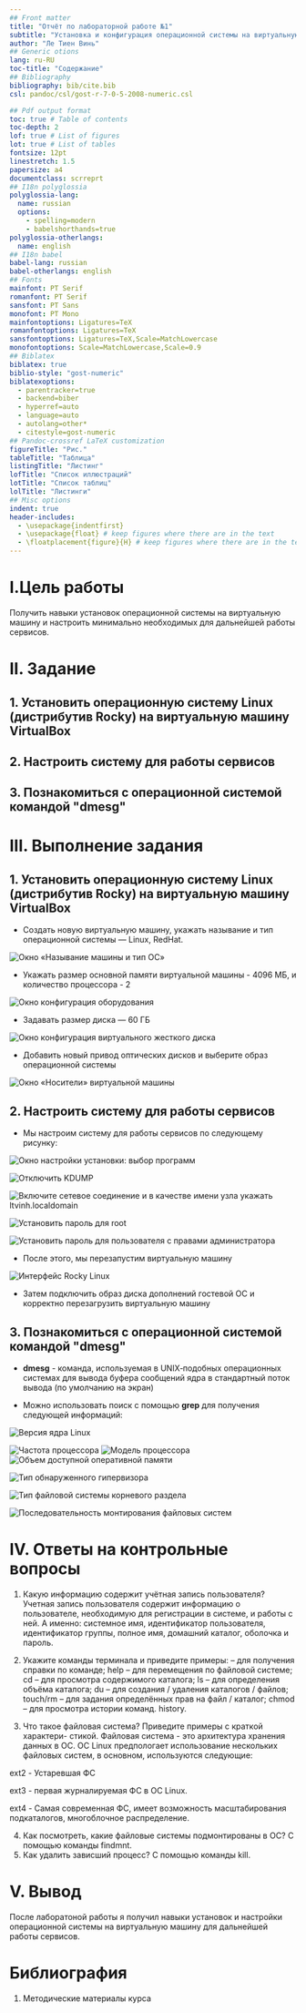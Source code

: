 ```yaml
---
## Front matter
title: "Отчёт по лабораторной работе №1"
subtitle: "Установка и конфигурация операционной системы на виртуальную машину"
author: "Ле Тиен Винь"
## Generic otions
lang: ru-RU
toc-title: "Содержание"
## Bibliography
bibliography: bib/cite.bib
csl: pandoc/csl/gost-r-7-0-5-2008-numeric.csl

## Pdf output format
toc: true # Table of contents
toc-depth: 2
lof: true # List of figures
lot: true # List of tables
fontsize: 12pt
linestretch: 1.5
papersize: a4
documentclass: scrreprt
## I18n polyglossia
polyglossia-lang:
  name: russian
  options:
	- spelling=modern
	- babelshorthands=true
polyglossia-otherlangs:
  name: english
## I18n babel
babel-lang: russian
babel-otherlangs: english
## Fonts
mainfont: PT Serif
romanfont: PT Serif
sansfont: PT Sans
monofont: PT Mono
mainfontoptions: Ligatures=TeX
romanfontoptions: Ligatures=TeX
sansfontoptions: Ligatures=TeX,Scale=MatchLowercase
monofontoptions: Scale=MatchLowercase,Scale=0.9
## Biblatex
biblatex: true
biblio-style: "gost-numeric"
biblatexoptions:
  - parentracker=true
  - backend=biber
  - hyperref=auto
  - language=auto
  - autolang=other*
  - citestyle=gost-numeric
## Pandoc-crossref LaTeX customization
figureTitle: "Рис."
tableTitle: "Таблица"
listingTitle: "Листинг"
lofTitle: "Список иллюстраций"
lotTitle: "Список таблиц"
lolTitle: "Листинги"
## Misc options
indent: true
header-includes:
  - \usepackage{indentfirst}
  - \usepackage{float} # keep figures where there are in the text
  - \floatplacement{figure}{H} # keep figures where there are in the text
---
```


# I.Цель работы

Получить навыки установок операционной системы на виртуальную машину и настроить минимально необходимых для дальнейшей работы сервисов.

# II. Задание

## 1. Установить операционную систему Linux (дистрибутив Rocky) на виртуальную машину VirtualBox

## 2. Настроить систему для работы сервисов

## 3. Познакомиться с операционной системой командой "dmesg"

# III. Выполнение задания

## 1. Установить операционную систему Linux (дистрибутив Rocky) на виртуальную машину VirtualBox

- Создать новую виртуальную машину, укажать называние и тип операционной системы — Linux, RedHat.

![Окно «Называние машины и тип ОС»](https://drive.google.com/uc?id=1MqmazwYUKHIFNBDCGLg0d0I4QPkBPaKE)

- Укажать размер основной памяти виртуальной машины - 4096 МБ, и количество процессора - 2

![Окно конфигурация оборудования](https://drive.google.com/uc?id=1US4h11eIQ3cxZeUd38BLAf_jK1bdYCPL)

- Задавать размер диска — 60 ГБ

![Окно конфигурация виртуального жесткого диска](https://drive.google.com/uc?id=1vee94XxeN5NHtXf_dueZddLxM8hYhI_j)

- Добавить новый привод оптических дисков и выберите образ операционной системы

![Окно «Носители» виртуальной машины](https://drive.google.com/uc?id=1mwu0-HvMZo3HXp-WFkhDxqlo12KQLpKB)

## 2. Настроить систему для работы сервисов

- Мы настроим систему для работы сервисов по следующему рисунку:

![Окно настройки установки: выбор программ](https://drive.google.com/uc?id=19koVVDR9E6kAwAmgo5lx2xoM3wpU4EFo)

![Отключить KDUMP](https://drive.google.com/uc?id=14PEqZRdfZTLxCD7_l8-n9ePIhKePv5re)

![Включите сетевое соединение и в качестве имени узла укажать ltvinh.localdomain](https://drive.google.com/uc?id=1LDkQVpwU_T_QI0Bbh8qFRFOSqe9Nz_DI)

![Установить пароль для root](https://drive.google.com/uc?id=1WQOZIDbF3J0gEKvuOLjPTePj0QYn6apf)

![Установить пароль для пользователя с правами администратора](https://drive.google.com/uc?id=1te4fna3ntqP-WXvjI4R2sI9HsS4GOFSi)

- После этого, мы перезапустим виртуальную машину

![Интерфейс Rocky Linux](https://drive.google.com/uc?id=1cEu-k9euuiyLvEz_8OtiyMso6kxk5goe)

- Затем подключить образ диска дополнений гостевой ОС и корректно перезагрузить виртуальную машину

## 3. Познакомиться с операционной системой командой "dmesg"

- **dmesg** - команда, используемая в UNIX‐подобных операционных системах для вывода буфера сообщений ядра в стандартный поток вывода (по умолчанию на экран)

- Можно использовать поиск с помощью **grep** для получения следующей информаций:

![Версия ядра Linux](https://drive.google.com/uc?id=1NpFFcMpPj7indoqez4XhirYsY8Z_OT7d)

![Частота процессора](https://drive.google.com/uc?id=1AFc30rC53hduZlt-h8mFkp_DSCgdv9aS)
![Модель процессора](https://drive.google.com/uc?id=17e4GBco-_U8h6mNC6utpRkh0xWS2RRcW)
![Объем доступной оперативной памяти](https://drive.google.com/uc?id=1b9xpWNR1luYNJRSPDPYb-EHv5WNIZvGT)

![Тип обнаруженного гипервизора](https://drive.google.com/uc?id=1pA6BTIGNbD_QVpT56Iyn463RYe7Brtq0)

![Тип файловой системы корневого раздела](https://drive.google.com/uc?id=1jqlbgVlPXbhyDELVz9Hrfah1De_MWeGc)

![Последовательность монтирования файловых систем](https://drive.google.com/uc?id=1KyrQE5dxWP4vMjfu3N-vaAy7FwaJd39F)

# IV. Ответы на контрольные вопросы

1. Какую информацию содержит учётная запись пользователя?
    Учетная запись пользователя содержит информацию о пользователе, необходимую для регистрации в системе, и работы с ней. А именно: системное имя, идентификатор пользователя, идентификатор группы, полное имя, домашний каталог, оболочка и пароль.
2. Укажите команды терминала и приведите примеры:
  – для получения справки по команде; help
  – для перемещения по файловой системе; cd
  – для просмотра содержимого каталога; ls
  – для определения объёма каталога; du
  – для создания / удаления каталогов / файлов; touch/rm
  – для задания определённых прав на файл / каталог; chmod
  – для просмотра истории команд. history.

3. Что такое файловая система? Приведите примеры с краткой характери-
стикой.
  Файловая система - это архитектура хранения данных в ОС. ОС Linux предпологает использование нескольких файловых систем, в основном, используются следующие: 

  ext2 - Устаревшая ФС

  ext3 - первая журналируемая ФС в ОС Linux.

  ext4 - Самая современная ФС, имеет возможность масштабирования подкаталогов, многоблочное распределение.

4. Как посмотреть, какие файловые системы подмонтированы в ОС?
    С помощью команды findmnt.
5. Как удалить зависший процесс?
    С помощью команды kill.

# V. Вывод
После лаборатоной работы я получил навыки установок и настройки операционной системы на виртуальную машину для дальнейшей работы сервисов.


# Библиография

1. Методические материалы курса